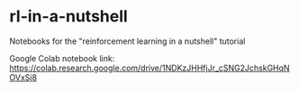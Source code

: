 # rl-in-a-nutshell
Notebooks for the "reinforcement learning in a nutshell" tutorial

Google Colab notebook link: https://colab.research.google.com/drive/1NDKzJHHfjJr_cSNG2JchskGHqNOVxSj8
